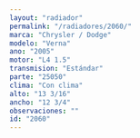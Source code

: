 ```yaml
---
layout: "radiador"
permalink: "/radiadores/2060/"
marca: "Chrysler / Dodge"
modelo: "Verna"
ano: "2005"
motor: "L4 1.5"
transmision: "Estándar"
parte: "25050"
clima: "Con clima"
alto: "13 3/16"
ancho: "12 3/4"
observaciones: ""
id: "2060"
---
```


